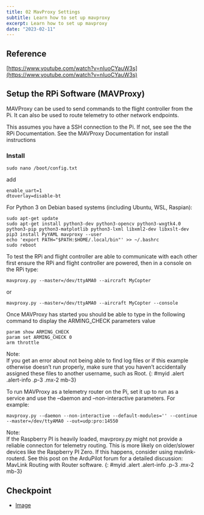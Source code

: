 ```yaml
---
title: 02 MavProxy Settings
subtitle: Learn how to set up mavproxy
excerpt: Learn how to set up mavproxy
date: "2023-02-11"
---
```


## Reference
[https://www.youtube.com/watch?v=nIuoCYauW3s](https://www.youtube.com/watch?v=nIuoCYauW3s)

## Setup the RPi Software (MAVProxy)
MAVProxy can be used to send commands to the flight controller from the Pi. It can also be used to route telemetry to other network endpoints.

This assumes you have a SSH connection to the Pi. If not, see see the the RPi Documentation.
See the MAVProxy Documentation for install instructions

### Install

```
sudo nano /boot/config.txt
```

add 

```
enable_uart=1
dtoverlay=disable-bt
```

For Python 3 on Debian based systems (including Ubuntu, WSL, Raspian):
```
sudo apt-get update 
sudo apt-get install python3-dev python3-opencv python3-wxgtk4.0 python3-pip python3-matplotlib python3-lxml libxml2-dev libxslt-dev
pip3 install PyYAML mavproxy --user
echo 'export PATH="$PATH:$HOME/.local/bin"' >> ~/.bashrc
sudo reboot
```

To test the RPi and flight controller are able to communicate with each other first ensure the RPi and flight controller are powered, then in a console on the RPi type:
```
mavproxy.py --master=/dev/ttyAMA0 --aircraft MyCopter
```
or
```
mavproxy.py --master=/dev/ttyAMA0 --aircraft MyCopter --console
```

Once MAVProxy has started you should be able to type in the following command to display the ARMING_CHECK parameters value
```
param show ARMING_CHECK
param set ARMING_CHECK 0
arm throttle
```

Note:<br />
If you get an error about not being able to find log files or if this example otherwise doesn’t run properly, make sure that you haven’t accidentally assigned these files to another username, such as Root.
{: #myid .alert .alert-info .p-3 .mx-2 mb-3}


To run MAVProxy as a telemetry router on the Pi, set it up to run as a service and use the –daemon and –non-interactive parameters. For example:
```
mavproxy.py --daemon --non-interactive --default-modules='' --continue --master=/dev/ttyAMA0 --out=udp:pro:14550
```

Note:<br />
If the Raspberry PI is heavily loaded, mavproxy.py might not provide a reliable connecton for telemetry routing. This is more likely on older/slower devices like the Raspberry PI Zero. If this happens, consider using mavlink-routerd. See this post on the ArduPilot forum for a detailed discussion: MavLink Routing with Router software.
{: #myid .alert .alert-info .p-3 .mx-2 mb-3}

## Checkpoint
- [Image](https://rice.box.com/s/gg9n9t3cxoztiz2423p2jcl5k9h53782)